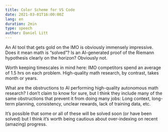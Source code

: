 ```yaml
---
title: Color Scheme for VS Code
date: 2021-03-01T16:00:00Z
lang: en
duration: 2min
type: speech
author: Daniel Litt
---
```


An AI tool that gets gold on the IMO is obviously immensely impressive. Does it mean math is “solved”? Is an AI-generated proof of the Riemann hypothesis clearly on the horizon? Obviously not.

Worth keeping timescales in mind here: IMO competitors spend an average of 1.5 hrs on each problem. High-quality math research, by contrast, takes month or years.

What are the obstructions to AI performing high-quality autonomous math research? I don’t claim to know for sure, but I think they include many of the same obstructions that prevent it from doing many jobs: Long context, long-term planning, consistency, unclear rewards, lack of training data, etc.

It’s possible that some or all of these will be solved soon (or have been solved) but I think it’s worth being cautious about over-indexing on recent (amazing) progress.
